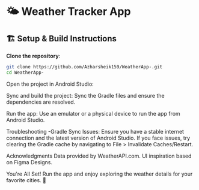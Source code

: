 # 🌤️ Weather Tracker App

## 🏗️ Setup & Build Instructions

 **Clone the repository**:
   ```bash
   git clone https://github.com/Azharsheik159/WeatherApp-.git
   cd WeatherApp-
   ```
  Open the project in Android Studio:

  Sync and build the project:
  Sync the Gradle files and ensure the dependencies are resolved.

  Run the app:
  Use an emulator or a physical device to run the app from Android Studio.

 Troubleshooting
  -Gradle Sync Issues: Ensure you have a stable internet        connection and the latest version of Android Studio. If you face issues, try clearing the Gradle cache by navigating to File > Invalidate Caches/Restart.

 Acknowledgments
  Data provided by WeatherAPI.com.
  UI inspiration based on Figma Designs.

 You're All Set!
  Run the app and enjoy exploring the weather details for your favorite cities. 🚀